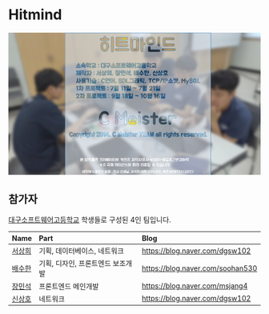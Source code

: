 # Hitmind

![크레딧 사진](./image/credit.png)

## 참가자

[대구소프트웨어고등학교](http://www.dgsw.hs.kr/index.do) 학생들로 구성된 4인 팀입니다.

| Name | Part | Blog |
|:---|:---|:---|
| [서상희](https://github.com/tbvjaos510) | 기획, 데이터베이스, 네트워크 | https://blog.naver.com/dgsw102 | 
| [배수한](https://github.com/tbvjaos510) | 기획, 디자인, 프론트엔드 보조개발 | https://blog.naver.com/soohan530 |
| [장민석](https://github.com/msjang4) | 프론트엔드 메인개발 | https://blog.naver.com/msjang4 |
| [신상호](https://github.com/ShinSH0) | 네트워크 | https://blog.naver.com/dgsw102 |


